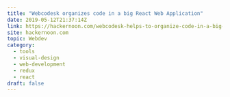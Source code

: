 ```yaml
---
title: "Webcodesk organizes code in a big React Web Application"
date: 2019-05-12T21:37:14Z
link: https://hackernoon.com/webcodesk-helps-to-organize-code-in-a-big-react-web-application-f306bd385734?source=rss----3a8144eabfe3---4&utm_medium=RSS&utm_source=hune
site: hackernoon.com
topic: Webdev
category:
  - tools
  - visual-design
  - web-development
  - redux
  - react
draft: false
---
```


